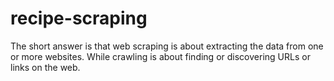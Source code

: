 # recipe-scraping


The short answer is that web scraping is about extracting the data from one or more websites. While crawling is about finding or discovering URLs or links on the web.
